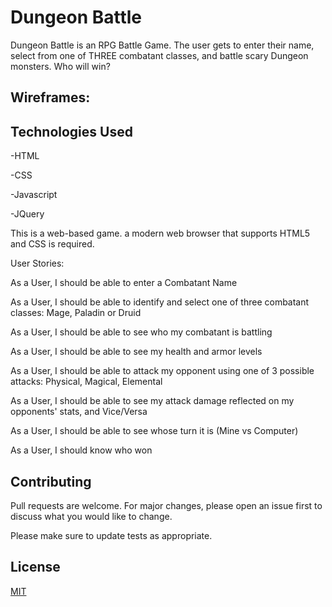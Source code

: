 # Dungeon Battle

Dungeon Battle is an RPG Battle Game. The user gets to enter their name, select from one of THREE combatant classes, and battle scary Dungeon monsters. Who will win? 


## Wireframes:


## Technologies Used

-HTML

-CSS

-Javascript

-JQuery


This is a web-based game. a modern web browser that supports HTML5 and CSS is required.

User Stories:

As a User, I should be able to enter a Combatant Name

As a User, I should be able to identify and select one of three combatant classes: Mage, Paladin or Druid

As a User, I should be able to see who my combatant is battling

As a User, I should be able to see my health and armor levels

As a User, I should be able to attack my opponent using one of 3 possible attacks: Physical, Magical, Elemental

As a User, I should be able to see my attack damage reflected on my opponents' stats, and Vice/Versa

As a User, I should be able to see whose turn it is (Mine vs Computer)

As a User, I should know who won

## Contributing
Pull requests are welcome. For major changes, please open an issue first to discuss what you would like to change.

Please make sure to update tests as appropriate.

## License
[MIT](https://choosealicense.com/licenses/mit/)
